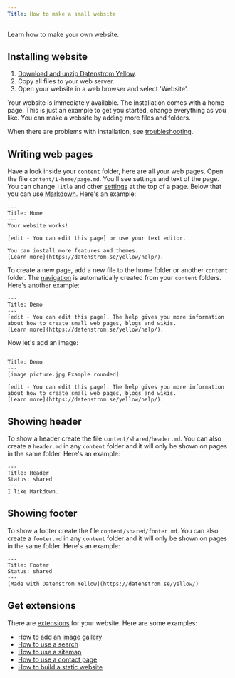 ```yaml
---
Title: How to make a small website
---
```

Learn how to make your own website.

## Installing website

1. [Download and unzip Datenstrom Yellow](https://github.com/datenstrom/yellow/archive/master.zip).
2. Copy all files to your web server.
3. Open your website in a web browser and select 'Website'.

Your website is immediately available. The installation comes with a home page. This is just an example to get you started, change everything as you like. You can make a website by adding more files and folders.

When there are problems with installation, see [troubleshooting](troubleshooting).

## Writing web pages

Have a look inside your `content` folder, here are all your web pages. Open the file `content/1-home/page.md`. You'll see settings and text of the page. You can change `Title` and other [settings](markdown-cheat-sheet#settings) at the top of a page. Below that you can use [Markdown](markdown-cheat-sheet). Here's an example:

```
---
Title: Home
---
Your website works! 

[edit - You can edit this page] or use your text editor.

You can install more features and themes.
[Learn more](https://datenstrom.se/yellow/help/).
```

To create a new page, add a new file to the home folder or another `content` folder. The [navigation](adjusting-content) is automatically created from your `content` folders. Here's another example:

```
---
Title: Demo
---
[edit - You can edit this page]. The help gives you more information 
about how to create small web pages, blogs and wikis. 
[Learn more](https://datenstrom.se/yellow/help/).
```

Now let's add an image:

```
---
Title: Demo
---
[image picture.jpg Example rounded]

[edit - You can edit this page]. The help gives you more information 
about how to create small web pages, blogs and wikis. 
[Learn more](https://datenstrom.se/yellow/help/).
```

## Showing header

To show a header create the file `content/shared/header.md`. You can also create a `header.md` in any `content` folder and it will only be shown on pages in the same folder. Here's an example:

```
---
Title: Header
Status: shared
---
I like Markdown.
```

## Showing footer

To show a footer create the file `content/shared/footer.md`. You can also create a `footer.md` in any `content` folder and it will only be shown on pages in the same folder. Here's an example:

```
---
Title: Footer
Status: shared
---
[Made with Datenstrom Yellow](https://datenstrom.se/yellow/)
```

## Get extensions

There are [extensions](https://github.com/datenstrom/yellow-extensions) for your website. Here are some examples:

* [How to add an image gallery](https://github.com/datenstrom/yellow-extensions/tree/master/source/gallery)
* [How to use a search](https://github.com/datenstrom/yellow-extensions/tree/master/source/search)
* [How to use a sitemap](https://github.com/datenstrom/yellow-extensions/tree/master/source/sitemap)
* [How to use a contact page](https://github.com/datenstrom/yellow-extensions/tree/master/source/contact)
* [How to build a static website](https://github.com/datenstrom/yellow-extensions/tree/master/source/command)
